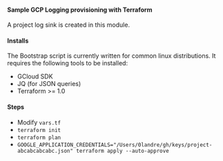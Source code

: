 #### Sample GCP Logging provisioning with Terraform 
A project log sink is created in this module.

#### Installs
The Bootstrap script is currently written for common linux distributions. It requires the following tools to be installed:
 - GCloud SDK
 - JQ (for JSON queries)
 - Terraform >= 1.0
#### Steps
- Modify `vars.tf`
- `terraform init`
- `terraform plan`
- `GOOGLE_APPLICATION_CREDENTIALS="/Users/0landre/gh/keys/project-abcabcabcabc.json" terraform apply --auto-approve`
